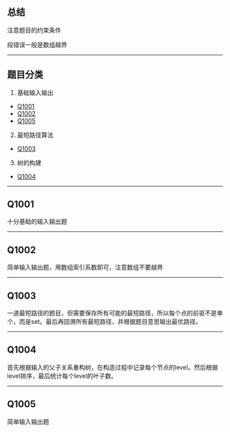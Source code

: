 ## 总结

注意题目的约束条件

段错误一般是数组越界

---

## 题目分类
1. 基础输入输出
  * [Q1001](#q1001)
  * [Q1002](#q1002)
  * [Q1005](#q1005)

2. 最短路径算法
  * [Q1003](#q1003)

3. 树的构建
  * [Q1004](#q1004)

---

## <span id="q1001">Q1001</span>
十分基础的输入输出题

---

## <span id="q1002">Q1002</span>
简单输入输出题，用数组索引系数即可，注意数组不要越界

---

## <span id="q1003">Q1003</span>
一道最短路径的题目，但需要保存所有可能的最短路径，所以每个点的前驱不是单个，而是set。最后再回溯所有最短路径，并根据题目意思输出最优路径。

---

## <span id="q1004">Q1004</span>
首先根据输入的父子关系重构树，在构造过程中记录每个节点的level。然后根据level排序，最后统计每个level的叶子数。

---

## <span id="q1005">Q1005</span>
简单输入输出题
